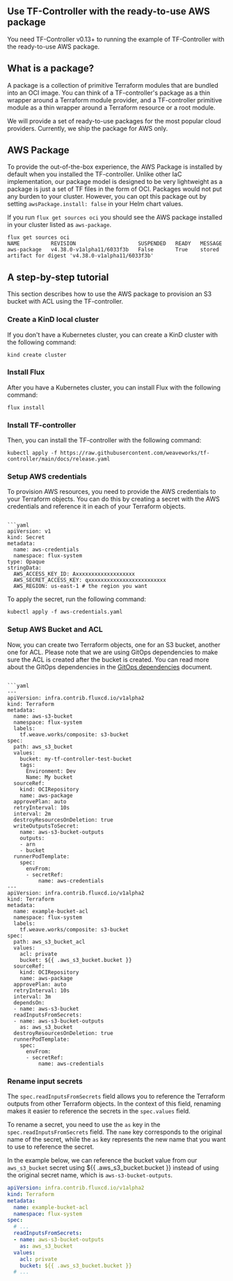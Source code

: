 ## Use TF-Controller with the ready-to-use AWS package

You need TF-Controller v0.13+ to running the example of TF-Controller with the ready-to-use AWS package.

## What is a package?

A package is a collection of primitive Terraform modules that are bundled into an OCI image.
You can think of a TF-controller's package as a thin wrapper around a Terraform module provider,
and a TF-controller primitive module as a thin wrapper around a Terraform resource or a root module.

We will provide a set of ready-to-use packages for the most popular cloud providers.
Currently, we ship the package for AWS only.

## AWS Package

To provide the out-of-the-box experience, the AWS Package is installed by default when you installed the TF-controller.
Unlike other IaC implementation, our package model is designed to be very lightweight as a package is just a set of TF files in the form of OCI. 
Packages would not put any burden to your cluster. However, you can opt this package out by setting `awsPackage.install: false` in your Helm chart values.

If you run `flux get sources oci` you should see the AWS package installed in your cluster listed as `aws-package`.

```shell
flux get sources oci
NAME          REVISION                    SUSPENDED   READY   MESSAGE                                                                                                         
aws-package   v4.38.0-v1alpha11/6033f3b   False       True    stored artifact for digest 'v4.38.0-v1alpha11/6033f3b'
```

## A step-by-step tutorial

This section describes how to use the AWS package to provision an S3 bucket with ACL using the TF-controller.

### Create a KinD local cluster

If you don't have a Kubernetes cluster, you can create a KinD cluster with the following command:

```shell
kind create cluster
```

### Install Flux

After you have a Kubernetes cluster, you can install Flux with the following command:

```shell
flux install
```

### Install TF-controller

Then, you can install the TF-controller with the following command:

```shell
kubectl apply -f https://raw.githubusercontent.com/weaveworks/tf-controller/main/docs/release.yaml
```

### Setup AWS credentials

To provision AWS resources, you need to provide the AWS credentials to your Terraform objects.
You can do this by creating a secret with the AWS credentials and reference it in each of your Terraform objects.

```shell

```yaml
apiVersion: v1
kind: Secret
metadata:
  name: aws-credentials
  namespace: flux-system
type: Opaque
stringData:
  AWS_ACCESS_KEY_ID: Axxxxxxxxxxxxxxxxxxx
  AWS_SECRET_ACCESS_KEY: qxxxxxxxxxxxxxxxxxxxxxxxxx
  AWS_REGION: us-east-1 # the region you want
```

To apply the secret, run the following command:

```shell
kubectl apply -f aws-credentials.yaml
```

### Setup AWS Bucket and ACL

Now, you can create two Terraform objects, one for an S3 bucket, another one for ACL.
Please note that we are using GitOps dependencies to make sure the ACL is created after the bucket is created.
You can read more about the GitOps dependencies in the [GitOps dependencies](./with-gitops-dependency-management.md) document.

```shell

```yaml
---
apiVersion: infra.contrib.fluxcd.io/v1alpha2
kind: Terraform
metadata:
  name: aws-s3-bucket
  namespace: flux-system
  labels:
    tf.weave.works/composite: s3-bucket
spec:
  path: aws_s3_bucket
  values:
    bucket: my-tf-controller-test-bucket
    tags:
      Environment: Dev
      Name: My bucket
  sourceRef:
    kind: OCIRepository
    name: aws-package
  approvePlan: auto
  retryInterval: 10s
  interval: 2m
  destroyResourcesOnDeletion: true
  writeOutputsToSecret:
    name: aws-s3-bucket-outputs
    outputs:
    - arn
    - bucket
  runnerPodTemplate:
    spec:
      envFrom:
      - secretRef:
          name: aws-credentials
---
apiVersion: infra.contrib.fluxcd.io/v1alpha2
kind: Terraform
metadata:
  name: example-bucket-acl
  namespace: flux-system
  labels:
    tf.weave.works/composite: s3-bucket
spec:
  path: aws_s3_bucket_acl
  values:
    acl: private
    bucket: ${{ .aws_s3_bucket.bucket }}
  sourceRef:
    kind: OCIRepository
    name: aws-package
  approvePlan: auto
  retryInterval: 10s
  interval: 3m
  dependsOn:
  - name: aws-s3-bucket
  readInputsFromSecrets:
  - name: aws-s3-bucket-outputs
    as: aws_s3_bucket
  destroyResourcesOnDeletion: true
  runnerPodTemplate:
    spec:
      envFrom:
      - secretRef:
          name: aws-credentials
```

### Rename input secrets

The `spec.readInputsFromSecrets` field allows you to reference the Terraform outputs from other Terraform objects.
In the context of this field, renaming makes it easier to reference the secrets in the `spec.values` field.

To rename a secret, you need to use the `as` key in the `spec.readInputsFromSecrets` field.
The `name` key corresponds to the original name of the secret, 
while the `as` key represents the new name that you want to use to reference the secret.

In the example below, we can reference the bucket value 
from our `aws_s3_bucket` secret using ${{ .aws_s3_bucket.bucket }} instead of using the original secret name, which is `aws-s3-bucket-outputs`.

```yaml hl_lines="9-10 13"
apiVersion: infra.contrib.fluxcd.io/v1alpha2
kind: Terraform
metadata:
  name: example-bucket-acl
  namespace: flux-system
spec:
  # ...
  readInputsFromSecrets:
  - name: aws-s3-bucket-outputs
    as: aws_s3_bucket
  values:
    acl: private
    bucket: ${{ .aws_s3_bucket.bucket }}
  # ...
```
